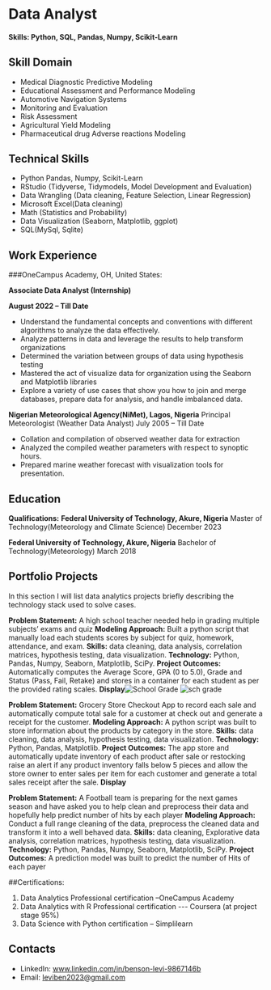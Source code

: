 # Data Analyst

#### Skills: Python, SQL, Pandas, Numpy, Scikit-Learn

## Skill Domain
- Medical Diagnostic Predictive Modeling
- Educational Assessment and Performance Modeling
- Automotive Navigation Systems
- Monitoring and Evaluation
- Risk Assessment
- Agricultural Yield Modeling
- Pharmaceutical drug Adverse reactions Modeling

## Technical Skills
- Python Pandas, Numpy, Scikit-Learn
- RStudio (Tidyverse, Tidymodels, Model Development and Evaluation) 
- Data Wrangling (Data cleaning, Feature Selection, Linear Regression)
- Microsoft Excel(Data cleaning)
- Math (Statistics and Probability)
- Data Visualization (Seaborn, Matplotlib, ggplot)
- SQL(MySql, Sqlite)

## Work Experience

###OneCampus Academy, OH, United States:

**Associate Data Analyst (Internship)**

**August 2022 – Till Date**
- Understand the fundamental concepts and conventions with different algorithms to analyze the data effectively.
- Analyze patterns in data and leverage the results to help transform organizations
- Determined the variation between groups of data using hypothesis testing
- Mastered the act of visualize data for organization using the Seaborn and Matplotlib libraries
- Explore a variety of use cases that show you how to join and merge databases, prepare data for analysis, and handle imbalanced data.

**Nigerian Meteorological Agency(NiMet), Lagos, Nigeria**
Principal Meteorologist (Weather Data Analyst)
July 2005 – Till Date
-	Collation and compilation of observed weather data for extraction
-	Analyzed the compiled weather parameters with respect to synoptic hours.
-	Prepared marine weather forecast with visualization tools for presentation.

## Education 
**Qualifications:**
**Federal University of Technology, Akure, Nigeria**
Master of Technology(Meteorology and Climate Science)
December 2023

**Federal University of Technology, Akure, Nigeria**
Bachelor of Technology(Meteorology)
March 2018


## Portfolio Projects
In this section I will list data analytics projects briefly describing the technology stack used to solve cases.

**Problem Statement:** A high school teacher needed help in grading multiple subjects’ exams and quiz 
**Modeling Approach:** Built a python script that manually load each students scores by subject for quiz, homework, attendance, and exam.
**Skills:** data cleaning, data analysis, correlation matrices, hypothesis testing, data visualization.
**Technology:** Python, Pandas, Numpy, Seaborn, Matplotlib, SciPy.
**Project Outcomes:** Automatically computes the Average Score, GPA (0 to 5.0), Grade and Status (Pass, Fail, Retake) and stores in a container for each student as per the provided rating scales.
**Display**![School Grade](https://github.com/Blab2023/DataAnalyst/assets/122015022/3e659e00-3838-4692-9c13-a0a43294a8c7)
           ![sch grade](https://github.com/Blab2023/DataAnalyst/assets/122015022/127e351e-9525-4853-a1f2-233e3e6f9172)

**Problem Statement:** Grocery Store Checkout App to record each sale and automatically compute total sale for a customer at check out and generate a receipt for the customer.
**Modeling Approach:** A python script was built to store information about the products by category in the store.
**Skills:** data cleaning, data analysis, hypothesis testing, data visualization.
**Technology:** Python, Pandas, Matplotlib.
**Project Outcomes:** The app store and automatically update inventory of each product after sale or restocking raise an alert if any product inventory falls below 5 pieces and allow the store owner to enter sales per item for each customer and generate a total sales receipt after the sale.
**Display**


**Problem Statement:** A Football team is preparing for the next games season and have asked you to help clean and preprocess their data and hopefully help predict number of hits by each player
**Modeling Approach:** Conduct a full range cleaning of the data, preprocess the cleaned data and transform it into a well behaved data.
**Skills:** data cleaning, Explorative data analysis, correlation matrices, hypothesis testing, data visualization.
**Technology:** Python, Pandas, Numpy, Seaborn, Matplotlib, SciPy.
**Project Outcomes:** A prediction model was built to predict the number of Hits of each payer

##Certifications:
1.	Data Analytics Professional certification –OneCampus Academy
2.	Data Analytics with R Professional certification --- Coursera (at project stage 95%)
3.	Data Science with Python certification – Simplilearn

## Contacts
- LinkedIn: www.linkedin.com/in/benson-levi-9867146b
- Email: leviben2023@gmail.com

